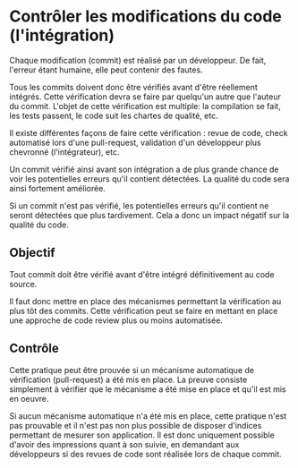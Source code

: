 Contrôler les modifications du code (l'intégration)
===================================================

Chaque modification (commit) est réalisé par un développeur. De fait, l'erreur étant humaine, elle peut contenir des fautes.

Tous les commits doivent donc être vérifiés avant d'être réellement intégrés. Cette vérification devra se faire par quelqu'un autre que l'auteur du commit.
L'objet de cette vérification est multiple: la compilation se fait, les tests passent, le code suit les chartes de qualité, etc.

Il existe différentes façons de faire cette vérification : revue de code, check automatisé lors d'une pull-request, validation d'un développeur plus chevronné (l'intégrateur), etc.

Un commit vérifié ainsi avant son intégration a de plus grande chance de voir les potentielles erreurs qu'il contient détectées. La qualité du code sera ainsi fortement améliorée.

Si un commit n'est pas vérifié, les potentielles erreurs qu'il contient ne seront détectées que plus tardivement. Cela a donc un impact négatif sur la qualité du code.

Objectif
--------

Tout commit doit être vérifié avant d'être intégré définitivement au code source.

Il faut donc mettre en place des mécanismes permettant la vérification au plus tôt des commits. Cette vérification peut se faire en mettant en place une approche de code review plus ou moins automatisée.

Contrôle
--------
Cette pratique peut être prouvée si un mécanisme automatique de vérification (pull-request) a été mis en place.
La preuve consiste simplement à vérifier que le mécanisme a été mise en place et qu'il est mis en oeuvre.

Si aucun mécanisme automatique n'a été mis en place, cette pratique n'est pas prouvable et il n'est pas non plus possible de disposer d'indices permettant de mesurer son application. Il est donc uniquement possible d'avoir des impressions quant à son suivie, en demandant aux développeurs si des revues de code sont réalisée lors de chaque commit.
